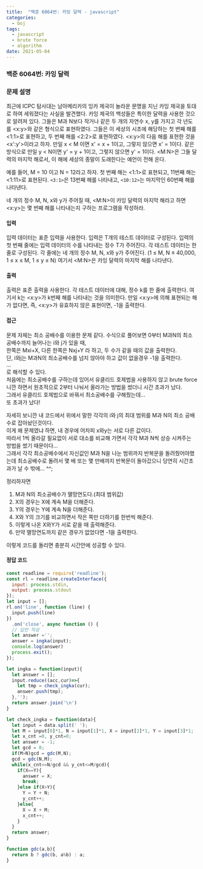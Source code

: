 ```yaml
---
title:  "백준 6064번: 카잉 달력 - javascript"
categories: 
  - boj
tags:
  - javascript
  - brute force
  - algorithm
date: 2021-05-04
---
```

### 백준 6064번: 카잉 달력

### 문제 설명 
최근에 ICPC 탐사대는 남아메리카의 잉카 제국이 놀라운 문명을 지닌 카잉 제국을 토대로 하여 세워졌다는 사실을 발견했다. 카잉 제국의 백성들은 특이한 달력을 사용한 것으로 알려져 있다. 그들은 M과 N보다 작거나 같은 두 개의 자연수 x, y를 가지고 각 년도를 <x:y>와 같은 형식으로 표현하였다. 그들은 이 세상의 시초에 해당하는 첫 번째 해를 <1:1>로 표현하고, 두 번째 해를 <2:2>로 표현하였다. <x:y>의 다음 해를 표현한 것을 <x':y'>이라고 하자. 만일 x < M 이면 x' = x + 1이고, 그렇지 않으면 x' = 1이다. 같은 방식으로 만일 y < N이면 y' = y + 1이고, 그렇지 않으면 y' = 1이다. <M:N>은 그들 달력의 마지막 해로서, 이 해에 세상의 종말이 도래한다는 예언이 전해 온다. 

예를 들어, M = 10 이고 N = 12라고 하자. 첫 번째 해는 <1:1>로 표현되고, 11번째 해는 <1:11>로 표현된다. `<3:1>`은 13번째 해를 나타내고, `<10:12>`는 마지막인 60번째 해를 나타낸다. 

네 개의 정수 M, N, x와 y가 주어질 때, <M:N>이 카잉 달력의 마지막 해라고 하면 <x:y>는 몇 번째 해를 나타내는지 구하는 프로그램을 작성하라. 

#### 입력
입력 데이터는 표준 입력을 사용한다. 입력은 T개의 테스트 데이터로 구성된다. 입력의 첫 번째 줄에는 입력 데이터의 수를 나타내는 정수 T가 주어진다. 각 테스트 데이터는 한 줄로 구성된다. 각 줄에는 네 개의 정수 M, N, x와 y가 주어진다. (1 ≤ M, N ≤ 40,000, 1 ≤ x ≤ M, 1 ≤ y ≤ N) 여기서 <M:N>은 카잉 달력의 마지막 해를 나타낸다.

#### 출력
출력은 표준 출력을 사용한다. 각 테스트 데이터에 대해, 정수 k를 한 줄에 출력한다. 여기서 k는 <x:y>가 k번째 해를 나타내는 것을 의미한다. 만일 <x:y>에 의해 표현되는 해가 없다면, 즉, <x:y>가 유효하지 않은 표현이면, -1을 출력한다.


#### 접근   
문제 자체는 최소 공배수를 이용한 문제 같다.
수식으로 풀어보면 0부터 M과N의 최소공배수까지 늘어나는 i와 j가 있을 때,   
한쪽은 Mxi+X, 다른 한쪽은 Nxj+Y 라 하고, 두 수가 같을 때의 값을 출력한다.   
단, i와j는 M과N의 최소공배수를 넘지 않아야 하고 값이 없을경우 -1을 출력한다.  
...   
로 해석할 수 있다.   
처음에는 최소공배수를 구하는데 있어서 유클리드 호제법을 사용하지 않고 brute force니깐 하면서 원초적으로 2부터 나눠서 올라가는 방법을 썼더니 시간 초과가 났다.   
그래서 유클리드 호제법으로 바꿔서 최소공배수를 구해줬는데...   
또 초과가 났다!   

자세히 보니깐 내 코드에서 위에서 말한 각각의 i와 j의 최대 범위를 M과 N의 최소 공배수로 잡아놨던것이다.   
이게 왜 문제였냐 하면, 내 경우에 어차피 x와y는 서로 다른 값이다.   
따라서 1씩 올라갈 필요없이 서로 대소를 비교해 가면서 각각 M과 N씩 상승 시켜주는 방법을 썼기 때문이다...   
그래서 각각 최소공배수에서 자신값인 M과 N을 나눈 범위까지 반복문을 돌려줬어야했는데 최소공배수로 돌려서 몇 배 또는 몇 만배까지 반복문이 돌아갔으니 당연히 시간초과가 날 수 밖에... ^^;   

정리하자면   
1. M과 N의 최소공배수가 멸망연도다.(최대 범위값)
2. X의 경우는 X에 계속 M을 더해준다.
3. Y의 경우는 Y에 계속 N을 더해준다.
4. X와 Y의 크기를 비교하면서 작은 쪽만 더하기를 한번씩 해준다.
5. 이렇게 나온 X와Y가 서로 같을 때 출력해준다.
6. 만약 멸망연도까지 같은 경우가 없었다면 -1을 출력한다.   

이렇게 코드를 돌리면 충분히 시간안에 성공할 수 있다.

#### 정답 코드
```js
const readline = require('readline');
const rl = readline.createInterface({
  input: process.stdin,
  output: process.stdout
});
let input = [];
rl.on('line', function (line) {
  input.push(line)
})
  .on('close', async function () {
  // 답안 작성
  let answer ='';
  answer = ingka(input);
  console.log(answer)
  process.exit();
});

let ingka = function(input){  
  let answer = [];
  input.reduce((acc,cur)=>{
    let tmp = check_ingka(cur);
    answer.push(tmp);
  },'');
  return answer.join('\n')
}

let check_ingka = function(data){
  let input = data.split(' ');  
  let M = input[0]*1, N = input[1]*1, X = input[2]*1, Y = input[3]*1;  
  let x_cnt =0, y_cnt=0;  
  let answer = -1;
  let gcd = 0;
  if(M>N)gcd = gdc(M,N);
  gcd = gdc(N,M);
  while(x_cnt<=N/gcd && y_cnt<=M/gcd){    
    if(X==Y){
      answer = X;
      break;
    }else if(X>Y){
      Y = Y + N;
      y_cnt++;
    }else{
      X = X + M;
      x_cnt++;
    }    
  }
  return answer;
}

function gdc(a,b){
  return b ? gdc(b, a%b) : a;
}
```   
